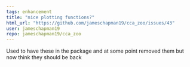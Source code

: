 ```yaml
---
tags: enhancement
title: "nice plotting functions?"
html_url: "https://github.com/jameschapman19/cca_zoo/issues/43"
user: jameschapman19
repo: jameschapman19/cca_zoo
---
```


Used to have these in the package and at some point removed them but now think they should be back  